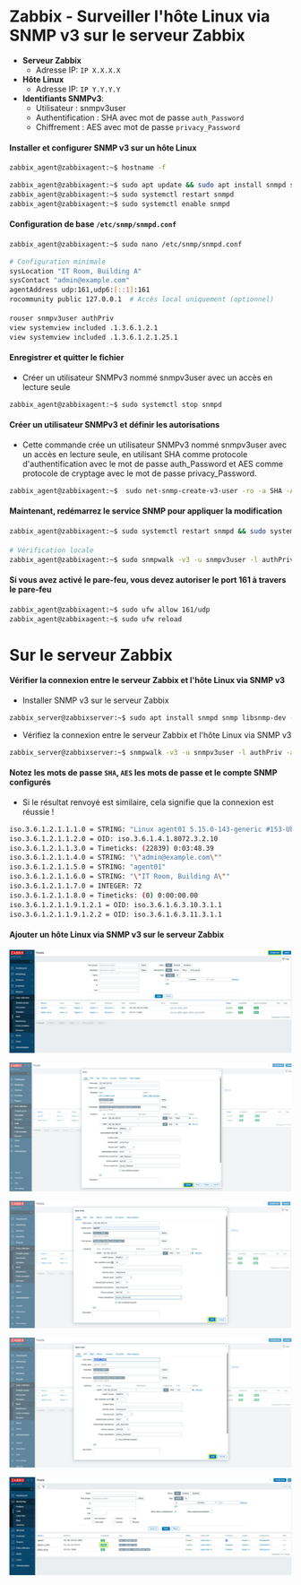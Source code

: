 # Zabbix - Surveiller l'hôte Linux via SNMP v3 sur le serveur Zabbix

- **Serveur Zabbix**
  - Adresse IP: `IP X.X.X.X`
- **Hôte Linux**
  - Adresse IP: `IP Y.Y.Y.Y`
- **Identifiants SNMPv3**:
  - Utilisateur : snmpv3user
  - Authentification : SHA avec mot de passe `auth_Password`
  - Chiffrement : AES avec mot de passe `privacy_Password`

#### Installer et configurer SNMP v3 sur un hôte Linux

```sh
zabbix_agent@zabbixagent:~$ hostname -f
```

```sh
zabbix_agent@zabbixagent:~$ sudo apt update && sudo apt install snmpd snmp libsnmp-dev -y
zabbix_agent@zabbixagent:~$ sudo systemctl restart snmpd
zabbix_agent@zabbixagent:~$ sudo systemctl enable snmpd
```

#### Configuration de base `/etc/snmp/snmpd.conf`

```sh
zabbix_agent@zabbixagent:~$ sudo nano /etc/snmp/snmpd.conf
```

```sh
# Configuration minimale
sysLocation "IT Room, Building A"
sysContact "admin@example.com"
agentAddress udp:161,udp6:[::1]:161
rocommunity public 127.0.0.1  # Accès local uniquement (optionnel)

rouser snmpv3user authPriv
view systemview included .1.3.6.1.2.1
view systemview included .1.3.6.1.2.1.25.1
```

#### Enregistrer et quitter le fichier

- Créer un utilisateur SNMPv3 nommé snmpv3user avec un accès en lecture seule

```sh
zabbix_agent@zabbixagent:~$ sudo systemctl stop snmpd
```

#### Créer un utilisateur SNMPv3 et définir les autorisations

- Cette commande crée un utilisateur SNMPv3 nommé snmpv3user avec un accès en lecture seule, en utilisant SHA comme protocole d'authentification avec le mot de passe auth_Password et AES comme protocole de cryptage avec le mot de passe privacy_Password.

```sh
zabbix_agent@zabbixagent:~$  sudo net-snmp-create-v3-user -ro -a SHA -A "auth_Password" -x AES -X "privacy_Password" snmpv3user
```

#### Maintenant, redémarrez le service SNMP pour appliquer la modification

```sh
zabbix_agent@zabbixagent:~$ sudo systemctl restart snmpd && sudo systemctl enable snmpd

# Vérification locale
zabbix_agent@zabbixagent:~$ sudo snmpwalk -v3 -u snmpv3user -l authPriv -a SHA -A "auth_Password" -x AES -X "privacy_Password" localhost .1.3.6.1.2.1.1 | head -5
```

#### Si vous avez activé le pare-feu, vous devez autoriser le port 161 à travers le pare-feu

```sh
zabbix_agent@zabbixagent:~$ sudo ufw allow 161/udp
zabbix_agent@zabbixagent:~$ sudo ufw reload
```

# Sur le serveur Zabbix

#### Vérifier la connexion entre le serveur Zabbix et l'hôte Linux via SNMP v3

- Installer SNMP v3 sur le serveur Zabbix

```sh
zabbix_server@zabbixserver:~$ sudo apt install snmpd snmp libsnmp-dev -y
```

- Vérifiez la connexion entre le serveur Zabbix et l'hôte Linux via SNMP v3

```sh
zabbix_server@zabbixserver:~$ snmpwalk -v3 -u snmpv3user -l authPriv -a SHA -A "auth_Password" -x AES -X "privacy_Password" <Y.Y.Y.Y> | head -10
```

#### Notez les mots de passe `SHA`, `AES` les mots de passe et le compte SNMP configurés

- Si le résultat renvoyé est similaire, cela signifie que la connexion est réussie !

```sh
iso.3.6.1.2.1.1.1.0 = STRING: "Linux agent01 5.15.0-143-generic #153-Ubuntu SMP Fri Jun 13 19:10:45 UTC 2025 x86_64"
iso.3.6.1.2.1.1.2.0 = OID: iso.3.6.1.4.1.8072.3.2.10
iso.3.6.1.2.1.1.3.0 = Timeticks: (22839) 0:03:48.39
iso.3.6.1.2.1.1.4.0 = STRING: "\"admin@example.com\""
iso.3.6.1.2.1.1.5.0 = STRING: "agent01"
iso.3.6.1.2.1.1.6.0 = STRING: "\"IT Room, Building A\""
iso.3.6.1.2.1.1.7.0 = INTEGER: 72
iso.3.6.1.2.1.1.8.0 = Timeticks: (0) 0:00:00.00
iso.3.6.1.2.1.1.9.1.2.1 = OID: iso.3.6.1.6.3.10.3.1.1
iso.3.6.1.2.1.1.9.1.2.2 = OID: iso.3.6.1.6.3.11.3.1.1
```

#### Ajouter un hôte Linux via SNMP v3 sur le serveur Zabbix

![SNMP](/assets/Zabbix_SNMP_Linux_01.png)

![SNMP](/assets/Zabbix_SNMP_Linux_02.png)

![SNMP](/assets/Zabbix_SNMP_Linux_03.png)

![SNMP](/assets/Zabbix_SNMP_Linux_04.png)

![SNMP](/assets/Zabbix_SNMP_Linux_05.png)
